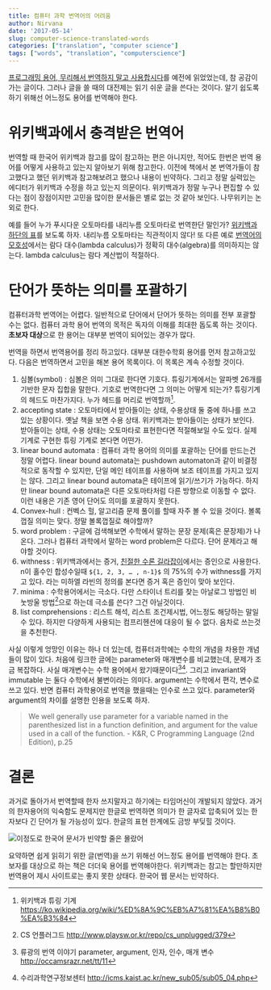 ```yaml
---
title: 컴퓨터 과학 번역어의 어려움 
author: Nirvana
date: '2017-05-14'
slug: computer-science-translated-words
categories: ["translation", "computer science"]
tags: ["words", "translation", "computerscience"]
---
```


[프로그래밍 용어, 무리해서 번역하지 말고 사용합시다](https://harfangk.github.io/2016/07/10/stop-translating-programming-terms-ko.html)를 예전에 읽었었는데, 참 공감이 가는 글이다. 그러나 글을 쓸 때의 대전제는 읽기 쉬운 글을 쓴다는 것이다. 알기 쉽도록 하기 위해선 어느정도 용어를 번역해야 한다. 
 
# 위키백과에서 충격받은 번역어 
번역할 때 한국어 위키백과 참고를 많이 참고하는 편은 아니지만, 적어도 한번은 번역 용어를 어떻게 사용하고 있는지 알아보기 위해 참고한다. 이전에 책에서 본 번역가들이 참고했다고 했던 위키백과 참고해보려고 했으나 내용이 빈약하다. 그리고 정말 실력있는 에디터가 위키백과 수정을 하고 있는지 의문이다. 위키백과가 정말 누구나 편집할 수 있다는 점이 장점이지만 고민을 많이한 문서들은 별로 없는 것 같아 보인다. 나무위키는 논외로 한다.

예를 들어 누가 푸시다운 오토마타를 내리누름 오토마타로 번역한단 말인가? [위키백과 하단의 표](http://bit.ly/2pvcots)를 보도록 하자. 내리누름 오토마타는 직관적이지 않다! 또 다른 예로 [번역어의 모호성](http://bit.ly/2pZMFMZ)에서는 람다 대수(lambda calculus)가 정확히 대수(algebra)를 의미하지는 않는다. lambda calculus는 람다 계산법이 적절하다.

# 단어가 뜻하는 의미를 포괄하기

컴퓨터과학 번역어는 어렵다. 일반적으로 단어에서 단어가 뜻하는 의미를 전부 포괄할 수는 없다. 컴퓨터 과학 용어 번역의 목적은 독자의 이해를 최대한 돕도록 하는 것이다. **초보자 대상**으로 한 용어는 대부분 번역이 되어있는 경우가 많다.

번역을 하면서 번역용어를 정리 하고있다. 대부분 대한수학회 용어를 먼저 참고하고있다. 다음은 번역하면서 고민을 해본 용어 목록이다. 이 목록은 계속 수정할 것이다.

1. 심볼(symbol) : 심볼은 의미 그대로 한다면 기호다. 튜링기계에서는 알파벳 26개를 기반한 문자 집합을 말한다. 기호로 번역한다면 그 의미는 어떻게 되는가? 튜링기계의 헤드도 마찬가지다. 누가 헤드를 머리로 번역할까[^1].
2. accepting state : 오토마타에서 받아들이는 상태, 수용상태 둘 중에 하나를 쓰고 있는 상황이다. 옛날 책을 보면 수용 상태. 위키백과는 받아들이는 상태가 보인다. 받아들이는 상태, 수용 상태는 오토마타로 표현한다면 적절해보일 수도 있다. 실제 기계로 구현한 튜링 기계로 본다면 어떤가. 
3. linear bound automata : 컴퓨터 과학 용어의 의미를 포괄하는 단어를 만드는건 정말 어렵다. linear bound automata는 pushdown automaton과 같이 비결정적으로 동작할 수 있지만, 단일 메인 테이프를 사용하며 보조 테이프를 가지고 있지는 않다. 그리고 linear bound automata은 테이프에 읽기/쓰기가 가능하다. 하지만 linear bound automata은 다른 오토마타처럼 다른 방향으로 이동할 수 없다. 이런 내용은 기존 영어 단어도 의미를 포괄하지 못한다.
4. Convex-hull : 컨벡스 헐, 알고리즘 문제 풀이를 할때 자주 볼 수 있을 것이다. 볼록껍질 의미는 맞다. 정말 볼록껍질로 해야할까?
5. word problem : 구글에 검색해보면 수학에서 말하는 문장 문제(혹은 문장제)가 나온다. 그러나 컴퓨터 과학에서 말하는 word problem은 다르다. 단어 문제라고 해야할 것이다.
6. withness : 위키백과에서는 증거, [친절한 수론 길라잡이](http://www.yes24.com/24/Goods/17242644?Acode=101)에서는 증인으로 사용한다. n이 홀수인  합성수일때 `${1, 2, 3, … , n-1}$` 의 75%의 수가 withness를 가지고 있다. 라는 미하엘 라빈의 정의를 본다면 증거 혹은 증인이 맞아 보인다.
7. minima : 수학용어에서는 극소다. 다만 스타이너 트리를 찾는 아날로그 방법인 비눗방울 방법[^2]으로 하는데 극소를 쓴다? 그건 아닐것이다.
8. list comprehensions : 리스트 해석, 리스트 조건제시법, 어느정도 해당하는 말일 수 있다. 하지만 다양하게 사용되는 컴프리헨션에 대응이 될 수 없다. 음차로 쓰는것을 추천한다.

사실 이렇게 엉망인 이유는 하나 더 있는데, 컴퓨터과학에는 수학의 개념을 차용한 개념들이 많이 있다. 처음에 링크한 글에는 parameter와 매개변수를 비교했는데, 문제가 조금 복잡하다. 사실 매개변수는 수학 용어에서 왔기때문이다[^3][^4]. 그리고 invariant와 immutable 는 둘다 수학에서 불변이라는 의미다. argument는 수학에서 편각, 변수로 쓰고 있다. 반면 컴퓨터 과학용어로 번역을 했을때는 인수로 쓰고 있다. parameter와 argument의 차이를 설명한 인용을 보도록 하자.

> We well generally use parameter for a variable named in the parenthesized list in a function definition, and argument for the value used in a call of the function. - K&R, C Programming Language (2nd Edition), p.25

# 결론

과거로 돌아가서 번역할때 한자 쓰지말자고 하기에는 타임머신이 개발되지 않았다. 과거의 한자용어의 익숙함도 문제지만 한글로 번역하면 의미가 한 글자로 압축되어 있는 한자보다 긴 단어가 될 가능성이 있다. 한글의 표현 한계에도 금방 부딪힐 것이다.

![이정도로 한국어 문서가 빈약할 줄은 몰랐어](http://i.imgur.com/pPdPdaC.png)

요약하면 쉽게 읽히기 위한 글(번역)을 쓰기 위해선 어느정도 용어를 번역해야 한다. 초보자를 대상으로 하는 책은 더더욱 용어를 번역해야한다. 위키백과는 참고는 할만하지만 번역용어 제시 사이트로는 좋지 못한 상태다. 한국어 웹 문서는 빈약하다.

[^1]: 위키백과 튜링 기계 https://ko.wikipedia.org/wiki/%ED%8A%9C%EB%A7%81%EA%B8%B0%EA%B3%84 

[^2]: CS 언플러그드 http://www.playsw.or.kr/repo/cs_unplugged/379 

[^3]: 류광의 번역 이야기 parameter, argument, 인자, 인수, 매개 변수 http://occamsrazr.net/tt/11

[^4]: 수리과학연구정보센터 http://icms.kaist.ac.kr/new_sub05/sub05_04.php
